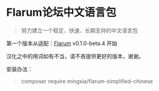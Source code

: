 # Flarum论坛中文语言包

>努力建立一个稳定、快速、长期支持的中文语言包

第一个版本从适配：[Flarum](http://flarum.org) v0.1.0-beta.4 开始

汉化之中的用词如有不当，请不吝提供更好的版本，谢谢。

安装办法：

>composer require mingxia/flarum-simplified-chinese
